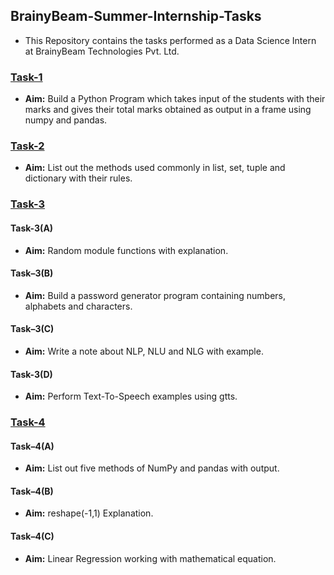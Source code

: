 ## BrainyBeam-Summer-Internship-Tasks

-   This Repository contains the tasks performed as a Data Science Intern at BrainyBeam Technologies Pvt. Ltd.

### [Task-1](https://github.com/dhhruv/BrainyBeam-Summer-Internship-Tasks/tree/master/Task-1)

-   **Aim:** Build a Python Program which takes input of the students with their marks and gives their total marks obtained as output in a frame using numpy and pandas.

### [Task-2](https://github.com/dhhruv/BrainyBeam-Summer-Internship-Tasks/tree/master/Task-2)

-   **Aim:** List out the methods used commonly in list, set, tuple and dictionary with their rules.

### [Task-3](https://github.com/dhhruv/BrainyBeam-Summer-Internship-Tasks/tree/master/Task-3)

#### Task-3(A)

-   **Aim:** Random module functions with explanation.

#### Task–3(B)

-   **Aim:** Build a password generator program containing numbers, alphabets and characters.

#### Task–3(C)

-   **Aim:** Write a note about NLP, NLU and NLG with example.

#### Task-3(D)

-   **Aim:** Perform Text-To-Speech examples using gtts.

### [Task-4](https://github.com/dhhruv/BrainyBeam-Summer-Internship-Tasks/tree/master/Task-4)

#### Task–4(A)

-   **Aim:** List out five methods of NumPy and pandas with output.

#### Task–4(B)

-   **Aim:** reshape(-1,1) Explanation.

#### Task–4(C)

-   **Aim:** Linear Regression working with mathematical equation.